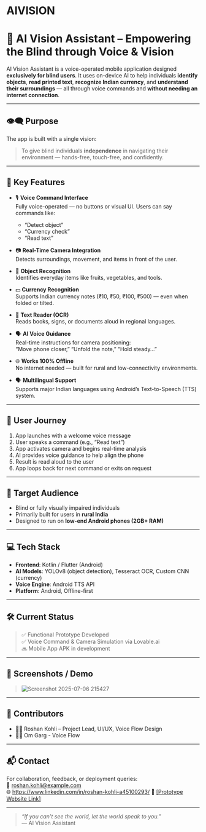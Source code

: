 # AIVISION

# 🧠 AI Vision Assistant – Empowering the Blind through Voice & Vision

AI Vision Assistant is a voice-operated mobile application designed **exclusively for blind users**. It uses on-device AI to help individuals **identify objects**, **read printed text**, **recognize Indian currency**, and **understand their surroundings** — all through voice commands and **without needing an internet connection**.

---

## 👁️‍🗨️ Purpose

The app is built with a single vision:
> To give blind individuals **independence** in navigating their environment — hands-free, touch-free, and confidently.

---

## 🚀 Key Features

- 🎙️ **Voice Command Interface**  
  Fully voice-operated — no buttons or visual UI. Users can say commands like:
  - “Detect object”
  - “Currency check”
  - “Read text”

- 📷 **Real-Time Camera Integration**  
  Detects surroundings, movement, and items in front of the user.

- 🍎 **Object Recognition**  
  Identifies everyday items like fruits, vegetables, and tools.

- 💵 **Currency Recognition**  
  Supports Indian currency notes (₹10, ₹50, ₹100, ₹500) — even when folded or tilted.

- 📖 **Text Reader (OCR)**  
  Reads books, signs, or documents aloud in regional languages.

- 🗣️ **AI Voice Guidance**  
  Real-time instructions for camera positioning:  
  “Move phone closer,” “Unfold the note,” “Hold steady…”

- 🌐 **Works 100% Offline**  
  No internet needed — built for rural and low-connectivity environments.

- 🗣️ **Multilingual Support**  
  Supports major Indian languages using Android’s Text-to-Speech (TTS) system.

---

## 🧭 User Journey

1. App launches with a welcome voice message
2. User speaks a command (e.g., “Read text”)
3. App activates camera and begins real-time analysis
4. AI provides voice guidance to help align the phone
5. Result is read aloud to the user
6. App loops back for next command or exits on request

---

## 🎯 Target Audience

- Blind or fully visually impaired individuals
- Primarily built for users in **rural India**
- Designed to run on **low-end Android phones (2GB+ RAM)**

---

## 💻 Tech Stack

- **Frontend**: Kotlin / Flutter (Android)
- **AI Models**: YOLOv8 (object detection), Tesseract OCR, Custom CNN (currency)
- **Voice Engine**: Android TTS API
- **Platform**: Android, Offline-first

---

## 🛠️ Current Status

> ✅ Functional Prototype Developed  
> ✅ Voice Command & Camera Simulation via Lovable.ai  
> 🔜 Mobile App APK in development

---

## 📸 Screenshots / Demo

> ![Screenshot 2025-07-06 215427](https://github.com/user-attachments/assets/df46c4ce-1929-4688-b479-4b43378a6dd8)


---

## 🤝 Contributors

- 👨‍💻 Roshan Kohli – Project Lead, UI/UX, Voice Flow Design
- 👨‍💻 Om Garg - Voice Flow   

---

## 📬 Contact

For collaboration, feedback, or deployment queries:  
📧 roshan.kohli@example.com  
🌐 https://www.linkedin.com/in/roshan-kohli-a45100293/ 
🔗 [[Prototype Website Link]](https://preview--voice-sight-app.lovable.app/)


---

> _“If you can’t see the world, let the world speak to you.”_  
> — AI Vision Assistant
